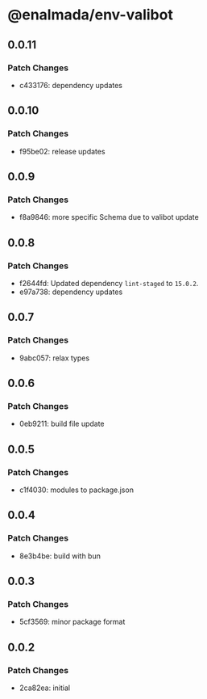 # @enalmada/env-valibot

## 0.0.11

### Patch Changes

- c433176: dependency updates

## 0.0.10

### Patch Changes

- f95be02: release updates

## 0.0.9

### Patch Changes

- f8a9846: more specific Schema due to valibot update

## 0.0.8

### Patch Changes

- f2644fd: Updated dependency `lint-staged` to `15.0.2`.
- e97a738: dependency updates

## 0.0.7

### Patch Changes

- 9abc057: relax types

## 0.0.6

### Patch Changes

- 0eb9211: build file update

## 0.0.5

### Patch Changes

- c1f4030: modules to package.json

## 0.0.4

### Patch Changes

- 8e3b4be: build with bun

## 0.0.3

### Patch Changes

- 5cf3569: minor package format

## 0.0.2

### Patch Changes

- 2ca82ea: initial
